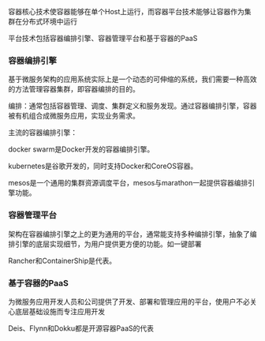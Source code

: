 容器核心技术使容器能够在单个Host上运行，而容器平台技术能够让容器作为集群在分布式环境中运行

平台技术包括容器编排引擎、容器管理平台和基于容器的PaaS

### 容器编排引擎

基于微服务架构的应用系统实际上是一个动态的可伸缩的系统，我们需要一种高效的方法管理容器集群，即容器编排的目的。

编排：通常包括容器管理、调度、集群定义和服务发现。通过容器编排引擎，容器被有机组合成微服务应用，实现业务需求。

主流的容器编排引擎：

docker swarm是Docker开发的容器编排引擎。

kubernetes是谷歌开发的，同时支持Docker和CoreOS容器。

mesos是一个通用的集群资源调度平台，mesos与marathon一起提供容器编排引擎功能。

### 容器管理平台

架构在容器编排引擎之上的更为通用的平台，通常能支持多种编排引擎，抽象了编排引擎的底层实现细节，为用户提供更方便的功能。如一键部署

Rancher和ContainerShip是代表。

### 基于容器的PaaS

为微服务应用开发人员和公司提供了开发、部署和管理应用的平台，使用户不必关心底层基础设施而专注应用开发

Deis、Flynn和Dokku都是开源容器PaaS的代表